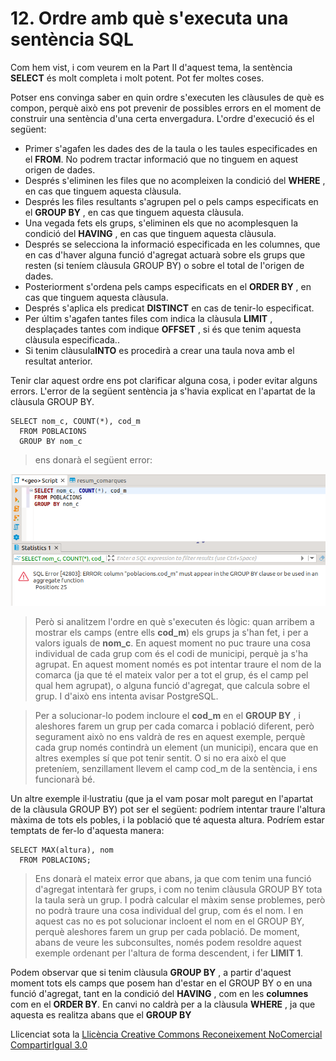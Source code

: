# 12\. Ordre amb què s'executa una sentència SQL

Com hem vist, i com veurem en la Part II d'aquest tema, la sentència
**SELECT** és molt completa i molt potent. Pot fer moltes coses.

Potser ens convinga saber en quin ordre s'executen les clàusules de què es
compon, perquè això ens pot prevenir de possibles errors en el moment de
construir una sentència d'una certa envergadura. L'ordre d'execució és el
següent:

  * Primer s'agafen les dades des de la taula o les taules especificades en el **FROM**. No podrem tractar informació que no tinguem en aquest origen de dades.
  * Després s'eliminen les files que no acompleixen la condició del **WHERE** , en cas que tinguem aquesta clàusula.
  * Després les files resultants s'agrupen pel o pels camps especificats en el **GROUP BY** , en cas que tinguem aquesta clàusula.
  * Una vegada fets els grups, s'eliminen els que no acomplesquen la condició del **HAVING** , en cas que tinguem aquesta clàusula.
  * Després se selecciona la informació especificada en les columnes, que en cas d'haver alguna funció d'agregat actuarà sobre els grups que resten (si teníem clàusula GROUP BY) o sobre el total de l'origen de dades.
  * Posteriorment s'ordena pels camps especificats en el **ORDER BY** , en cas que tinguem aquesta clàusula.
  * Després s'aplica els predicat **DISTINCT** en cas de tenir-lo especificat.
  * Per últim s'agafen tantes files com indica la clàusula **LIMIT** , desplaçades tantes com indique **OFFSET** , si és que tenim aquesta clàusula especificada..
  * Si tenim clàusula**INTO** es procedirà a crear una taula nova amb el resultat anterior.

Tenir clar aquest ordre ens pot clarificar alguna cosa, i poder evitar alguns
errors. L'error de la següent sentència ja s'havia explicat en l'apartat de la clàusula GROUP BY.
```
SELECT nom_c, COUNT(*), cod_m  
  FROM POBLACIONS  
  GROUP BY nom_c
```
> ens donarà el següent error:

![](T6_1_19_1.png)

> Però si analitzem l'ordre en què s'executen és lògic: quan arribem a mostrar
> els camps (entre ells **cod_m**) els grups ja s'han fet, i per a valors
> iguals de **nom_c**. En aquest moment no puc traure una cosa individual de
> cada grup com és el codi de municipi, perquè ja s'ha agrupat. En aquest
> moment només es pot intentar traure el nom de la comarca (ja que té el
> mateix valor per a tot el grup, és el camp pel qual hem agrupat), o alguna
> funció d'agregat, que calcula sobre el grup. I d'això ens intenta avisar
> PostgreSQL.

> Per a solucionar-lo podem incloure el **cod_m** en el **GROUP BY** , i
> aleshores farem un grup per cada comarca i població diferent, però
> segurament això no ens valdrà de res en aquest exemple, perquè cada grup
> només contindrà un element (un municipi), encara que en altres exemples sí
> que pot tenir sentit. O si no era això el que preteníem, senzillament llevem
> el camp cod_m de la sentència, i ens funcionarà bé.

Un altre exemple il·lustratiu (que ja el vam posar molt paregut en l'apartat de la clàusula GROUP BY) pot ser el següent: podríem intentar traure l'altura màxima de tots els
pobles, i la població que té aquesta altura. Podríem estar temptats de fer-lo
d'aquesta manera:
```
SELECT MAX(altura), nom  
  FROM POBLACIONS;
```
> Ens donarà el mateix error que abans, ja que com tenim una funció d'agregat
> intentarà fer grups, i com no tenim clàusula GROUP BY tota la taula serà un
> grup. I podrà calcular el màxim sense problemes, però no podrà traure una
> cosa individual del grup, com és el nom. I en aquest cas no es pot
> solucionar incloent el nom en el GROUP BY, perquè aleshores farem un grup
> per cada població. De moment, abans de veure les subconsultes, només podem
> resoldre aquest exemple ordenant per l'altura de forma descendent, i fer
> **LIMIT 1**.

Podem observar que si tenim clàusula **GROUP BY** , a partir d'aquest moment
tots els camps que posem han d'estar en el GROUP BY o en una funció d'agregat,
tant en la condició del **HAVING** , com en les **columnes** com en el **ORDER
BY**. En canvi no caldrà per a la clàusula **WHERE** , ja que aquesta es
realitza abans que el **GROUP BY**



Llicenciat sota la  [Llicència Creative Commons Reconeixement NoComercial
CompartirIgual 3.0](http://creativecommons.org/licenses/by-nc-sa/3.0/)

